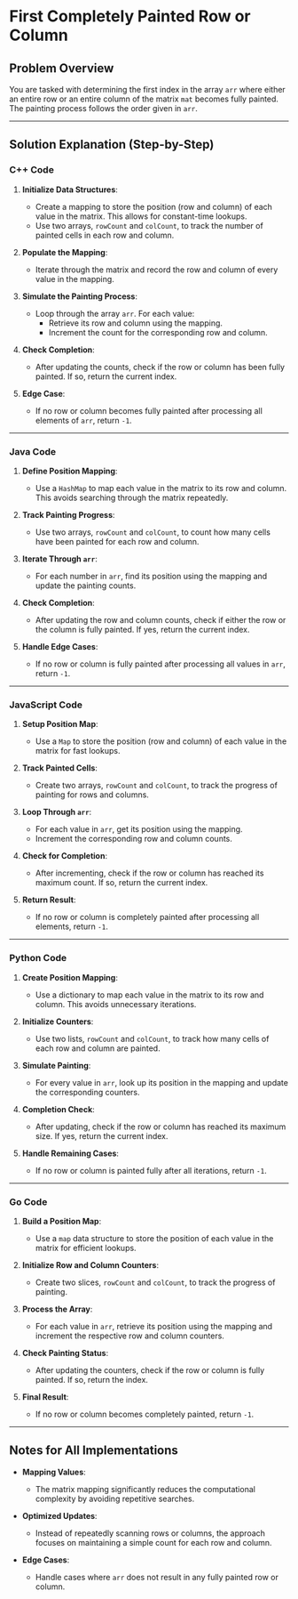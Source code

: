 # First Completely Painted Row or Column

## Problem Overview

You are tasked with determining the first index in the array `arr` where either an entire row or an entire column of the matrix `mat` becomes fully painted. The painting process follows the order given in `arr`.  

---

## Solution Explanation (Step-by-Step)

### **C++ Code**

1. **Initialize Data Structures**:
   - Create a mapping to store the position (row and column) of each value in the matrix. This allows for constant-time lookups.
   - Use two arrays, `rowCount` and `colCount`, to track the number of painted cells in each row and column.

2. **Populate the Mapping**:
   - Iterate through the matrix and record the row and column of every value in the mapping.

3. **Simulate the Painting Process**:
   - Loop through the array `arr`. For each value:
     - Retrieve its row and column using the mapping.
     - Increment the count for the corresponding row and column.

4. **Check Completion**:
   - After updating the counts, check if the row or column has been fully painted. If so, return the current index.

5. **Edge Case**:
   - If no row or column becomes fully painted after processing all elements of `arr`, return `-1`.

---

### **Java Code**

1. **Define Position Mapping**:
   - Use a `HashMap` to map each value in the matrix to its row and column. This avoids searching through the matrix repeatedly.

2. **Track Painting Progress**:
   - Use two arrays, `rowCount` and `colCount`, to count how many cells have been painted for each row and column.

3. **Iterate Through `arr`**:
   - For each number in `arr`, find its position using the mapping and update the painting counts.

4. **Check Completion**:
   - After updating the row and column counts, check if either the row or the column is fully painted. If yes, return the current index.

5. **Handle Edge Cases**:
   - If no row or column is fully painted after processing all values in `arr`, return `-1`.

---

### **JavaScript Code**

1. **Setup Position Map**:
   - Use a `Map` to store the position (row and column) of each value in the matrix for fast lookups.

2. **Track Painted Cells**:
   - Create two arrays, `rowCount` and `colCount`, to track the progress of painting for rows and columns.

3. **Loop Through `arr`**:
   - For each value in `arr`, get its position using the mapping.
   - Increment the corresponding row and column counts.

4. **Check for Completion**:
   - After incrementing, check if the row or column has reached its maximum count. If so, return the current index.

5. **Return Result**:
   - If no row or column is completely painted after processing all elements, return `-1`.

---

### **Python Code**

1. **Create Position Mapping**:
   - Use a dictionary to map each value in the matrix to its row and column. This avoids unnecessary iterations.

2. **Initialize Counters**:
   - Use two lists, `rowCount` and `colCount`, to track how many cells of each row and column are painted.

3. **Simulate Painting**:
   - For every value in `arr`, look up its position in the mapping and update the corresponding counters.

4. **Completion Check**:
   - After updating, check if the row or column has reached its maximum size. If yes, return the current index.

5. **Handle Remaining Cases**:
   - If no row or column is painted fully after all iterations, return `-1`.

---

### **Go Code**

1. **Build a Position Map**:
   - Use a `map` data structure to store the position of each value in the matrix for efficient lookups.

2. **Initialize Row and Column Counters**:
   - Create two slices, `rowCount` and `colCount`, to track the progress of painting.

3. **Process the Array**:
   - For each value in `arr`, retrieve its position using the mapping and increment the respective row and column counters.

4. **Check Painting Status**:
   - After updating the counters, check if the row or column is fully painted. If so, return the index.

5. **Final Result**:
   - If no row or column becomes completely painted, return `-1`.

---

## Notes for All Implementations

- **Mapping Values**:
  - The matrix mapping significantly reduces the computational complexity by avoiding repetitive searches.

- **Optimized Updates**:
  - Instead of repeatedly scanning rows or columns, the approach focuses on maintaining a simple count for each row and column.

- **Edge Cases**:
  - Handle cases where `arr` does not result in any fully painted row or column.
